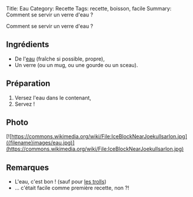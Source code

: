 Title: Eau
Category: Recette
Tags: recette, boisson, facile
Summary: Comment se servir un verre d'eau ?

Comment se servir un verre d'eau ?

## Ingrédients
- De l'[eau](https://fr.wikipedia.org/wiki/Eau) (fraîche si possible, propre),
- Un verre (ou un mug, ou une gourde ou un sceau).

## Préparation
1. Versez l'eau dans le contenant,
2. Servez !

## Photo
[![https://commons.wikimedia.org/wiki/File:IceBlockNearJoekullsarlon.jpg]({filename}images/eau.jpg)](https://commons.wikimedia.org/wiki/File:IceBlockNearJoekullsarlon.jpg)

## Remarques
- L'eau, c'est bon ! (sauf pour [les trolls](https://fr.wikipedia.org/wiki/H%C3%A9bus#Pouvoirs))
- ... c'était facile comme première recette, non ?!
